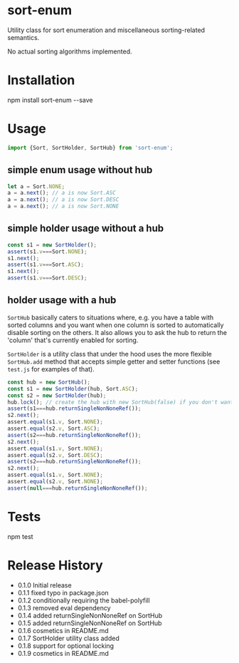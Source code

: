 sort-enum
=========

Utility class for sort enumeration and miscellaneous
sorting-related semantics.

No actual sorting algorithms implemented.

# Installation

  npm install sort-enum --save

# Usage

````javascript
import {Sort, SortHolder, SortHub} from 'sort-enum';
````
## simple enum usage without hub
````javascript
let a = Sort.NONE;
a = a.next(); // a is now Sort.ASC
a = a.next(); // a is now Sort.DESC
a = a.next(); // a is now Sort.NONE
````
## simple holder usage without a hub
````javascript
const s1 = new SortHolder();
assert(s1.v===Sort.NONE);
s1.next();
assert(s1.v===Sort.ASC);
s1.next();
assert(s1.v===Sort.DESC);
````

## holder usage with a hub

`SortHub` basically caters to situations where, e.g. you have
a table with sorted columns and you want when one column
is sorted to automatically disable sorting on the others.
It also allows you to ask the hub to return the 'column'
that's currently enabled for sorting.

`SortHolder` is a utility class that under the hood uses
the more flexible `SortHub.add` method that accepts
simple getter and setter functions (see `test.js`
for examples of that).

````javascript
const hub = new SortHub();
const s1 = new SortHolder(hub, Sort.ASC);
const s2 = new SortHolder(hub);
hub.lock(); // create the hub with new SortHub(false) if you don't want to bother with locking
assert(s1===hub.returnSingleNonNoneRef());
s2.next();
assert.equal(s1.v, Sort.NONE);
assert.equal(s2.v, Sort.ASC);
assert(s2===hub.returnSingleNonNoneRef());
s2.next();
assert.equal(s1.v, Sort.NONE);
assert.equal(s2.v, Sort.DESC);
assert(s2===hub.returnSingleNonNoneRef());
s2.next();
assert.equal(s1.v, Sort.NONE);
assert.equal(s2.v, Sort.NONE);
assert(null===hub.returnSingleNonNoneRef());                   
````


# Tests
  npm test

# Release History

* 0.1.0 Initial release
* 0.1.1 fixed typo in package.json
* 0.1.2 conditionally requiring the babel-polyfill
* 0.1.3 removed eval dependency
* 0.1.4 added returnSingleNonNoneRef on SortHub
* 0.1.5 added returnSingleNonNoneRef on SortHub
* 0.1.6 cosmetics in README.md
* 0.1.7 SortHolder utility class added
* 0.1.8 support for optional locking
* 0.1.9 cosmetics in README.md